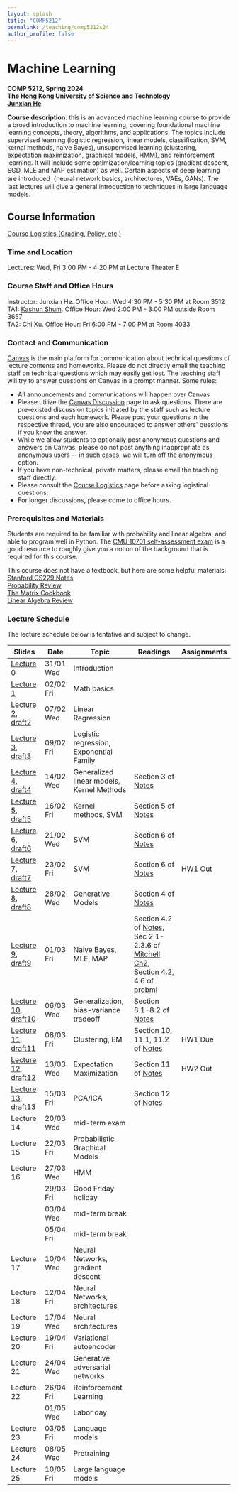 ```yaml
---
layout: splash
title: "COMP5212"
permalink: /teaching/comp5212s24
author_profile: false
---
```


# Machine Learning

**COMP 5212, Spring 2024**  
**The Hong Kong University of Science and Technology**  
[**Junxian He**](https://jxhe.github.io)

**Course description**: this is an advanced machine learning course to provide a broad introduction to machine learning, covering foundational machine learning concepts, theory, algorithms, and applications. The topics include supervised learning (logistic regression, linear models, classification, SVM, kernal methods, naive Bayes), unsupervised learning (clustering, expectation maximization, graphical models, HMM), and reinforcement learning. It will include some optimization/learning topics (gradient descent, SGD, MLE and MAP estimation) as well. Certain aspects of deep learning are introduced（neural network basics, architectures, VAEs, GANs). The last lectures will give a general introduction to techniques in large language models.

## Course Information

[Course Logistics (Grading, Policy, etc.)](https://docs.google.com/document/d/1RzIAl8TINqx79M88aFe7koL-u9019hUUy0zZEeUxPp8/edit?usp=sharing)

### Time and Location
Lectures: Wed, Fri 3:00 PM - 4:20 PM at Lecture Theater E

### Course Staff and Office Hours
Instructor: Junxian He. Office Hour: Wed 4:30 PM - 5:30 PM at Room 3512  
TA1: [Kashun Shum](https://shumkashun.github.io). Office Hour: Wed 2:00 PM - 3:00 PM outside Room 3657  
TA2: Chi Xu. Office Hour: Fri 6:00 PM - 7:00 PM at Room 4033  

### Contact and Communication
[Canvas](https://canvas.ust.hk/courses/54705/announcements) is the main platform for communication about technical questions of lecture contents and homeworks. Please do not directly email the teaching staff on technical questions which may easily get lost. The teaching staff will try to answer questions on Canvas in a prompt manner. Some rules:

* All announcements and communications will happen over Canvas
* Please utilize the [Canvas Discussion](https://canvas.ust.hk/courses/54705/discussion_topics) page to ask questions. There are pre-existed discussion topics initiated by the staff such as lecture questions and each homework. Please post your questions in the respective thread, you are also encouraged to answer others' questions if you know the answer.
* While we allow students to optionally post anonymous questions and answers on Canvas, please do not post anything inappropriate as anonymous users -- in such cases, we will turn off the anonymous option.  
* If you have non-technical, private matters, please email the teaching staff directly.
* Please consult the [Course Logistics](https://docs.google.com/document/d/1RzIAl8TINqx79M88aFe7koL-u9019hUUy0zZEeUxPp8/edit?usp=sharing) page before asking logistical questions.
* For longer discussions, please come to office hours.

### Prerequisites and Materials
Students are required to be familiar with probability and linear algebra, and able to program well in Python. The [CMU 10701 self-assessment exam](https://www.cs.cmu.edu/~aarti/Class/10701_Spring23/Intro_ML_Self_Evaluation_new.pdf) is a good resource to roughly give you a notion of the background that is required for this course.

This course does not have a textbook, but here are some helpful materials:  
[Stanford CS229 Notes](https://cs229.stanford.edu/main_notes.pdf)  
[Probability Review](http://www.cs.cmu.edu/~aarti/Class/10701/recitation/prob_review.pdf)  
[The Matrix Cookbook](https://www.math.uwaterloo.ca/~hwolkowi/matrixcookbook.pdf)  
[Linear Algebra Review](http://www.cs.cmu.edu/~zkolter/course/15-884/linalg-review.pdf)  



### Lecture Schedule
The lecture schedule below is tentative and subject to change.

| Slides     | Date      | Topic                                     | Readings | Assignments |
|------------|-----------|-------------------------------------------|----------|-------------|
| [Lecture 0](/teaching/comp5212s24/lecture0.pdf)  | 31/01 Wed | Introduction                              |          |             |
| [Lecture 1](/teaching/comp5212s24/lecture1.pdf)  | 02/02 Fri | Math basics                               |          |             |
| [Lecture 2](/teaching/comp5212s24/lecture2.pdf), [draft2](/teaching/comp5212s24/draft2.pdf)  | 07/02 Wed | Linear Regression                |          |             |
| [Lecture 3](/teaching/comp5212s24/lecture3.pdf), [draft3](/teaching/comp5212s24/draft3.pdf)  | 09/02 Fri | Logistic regression, Exponential Family                       |          |             |
| [Lecture 4](/teaching/comp5212s24/lecture4.pdf), [draft4](/teaching/comp5212s24/draft4.pdf)  | 14/02 Wed | Generalized linear models, Kernel Methods | Section 3 of [Notes](https://cs229.stanford.edu/main_notes.pdf)         |             |
| [Lecture 5](/teaching/comp5212s24/lecture5.pdf), [draft5](/teaching/comp5212s24/draft5.pdf)  | 16/02 Fri | Kernel methods, SVM                            |  Section 5 of [Notes](https://cs229.stanford.edu/main_notes.pdf)        |             |
| [Lecture 6](/teaching/comp5212s24/lecture6.pdf), [draft6](/teaching/comp5212s24/draft6.pdf)  | 21/02 Wed | SVM                                       |  Section 6 of [Notes](https://cs229.stanford.edu/main_notes.pdf)        |             |
| [Lecture 7](/teaching/comp5212s24/lecture7.pdf), [draft7](/teaching/comp5212s24/draft7.pdf)  | 23/02 Fri | SVM                               |  Section 6 of [Notes](https://cs229.stanford.edu/main_notes.pdf)        |   HW1 Out          |
| [Lecture 8](/teaching/comp5212s24/lecture8.pdf), [draft8](/teaching/comp5212s24/draft8.pdf)  | 28/02 Wed | Generative Models                                   |    Section 4 of [Notes](https://cs229.stanford.edu/main_notes.pdf)      |             |
| [Lecture 9](/teaching/comp5212s24/lecture9.pdf), [draft9](/teaching/comp5212s24/draft9.pdf)  | 01/03 Fri | Naive Bayes, MLE, MAP    |  Section 4.2 of [Notes](https://cs229.stanford.edu/main_notes.pdf), Sec 2.1-2.3.6 of [Mitchell Ch2](/teaching/comp5212s24/Joint_MLE_MAP.pdf), Section 4.2, 4.6 of [probml](https://probml.github.io/pml-book/book1.html)          |             |
| [Lecture 10](/teaching/comp5212s24/lecture10.pdf), [draft10](/teaching/comp5212s24/draft10.pdf) | 06/03 Wed | Generalization, bias-variance tradeoff    |  Section 8.1-8.2 of [Notes](https://cs229.stanford.edu/main_notes.pdf)        |             |
| [Lecture 11](/teaching/comp5212s24/lecture11.pdf), [draft11](/teaching/comp5212s24/draft11.pdf) | 08/03 Fri | Clustering, EM                                |   Section 10, 11.1, 11.2 of [Notes](https://cs229.stanford.edu/main_notes.pdf)       |  HW1 Due           |
| [Lecture 12](/teaching/comp5212s24/lecture12.pdf), [draft12](/teaching/comp5212s24/draft12.pdf) | 13/03 Wed | Expectation Maximization                  |          Section 11 of [Notes](https://cs229.stanford.edu/main_notes.pdf)          | HW2 Out
| [Lecture 13](/teaching/comp5212s24/lecture13.pdf), [draft13](/teaching/comp5212s24/draft13.pdf) | 15/03 Fri | PCA/ICA                                   |  Section 12 of [Notes](https://cs229.stanford.edu/main_notes.pdf)        |             |
| Lecture 14 | 20/03 Wed | mid-term exam                             |          |             |
| Lecture 15 | 22/03 Fri | Probabilistic Graphical Models            |          |             |
| Lecture 16 | 27/03 Wed | HMM                                       |          |             |
|            | 29/03 Fri | Good Friday holiday                       |          |             |
|            | 03/04 Wed | mid-term break                            |          |             |
|            | 05/04 Fri | mid-term break                            |          |             |
| Lecture 17 | 10/04 Wed | Neural Networks, gradient descent                 |          |             |
| Lecture 18 | 12/04 Fri | Neural Networks, architectures            |          |             |
| Lecture 19 | 17/04 Wed | Neural architectures                      |          |             |
| Lecture 20 | 19/04 Fri | Variational autoencoder                   |          |             |
| Lecture 21 | 24/04 Wed | Generative adversarial networks           |          |             |
| Lecture 22 | 26/04 Fri | Reinforcement Learning                    |          |             |
|            | 01/05 Wed | Labor day                                 |          |             |
| Lecture 23 | 03/05 Fri | Language models                            |          |             |
| Lecture 24 | 08/05 Wed | Pretraining                               |          |             |
| Lecture 25 | 10/05 Fri | Large language models                     |          |             |


